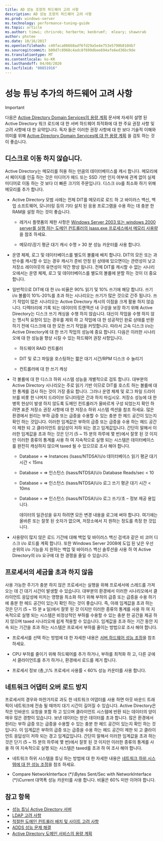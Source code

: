 ```yaml
---
title: AD 성능 조정의 하드웨어 고려 사항
description: AD 성능 조정의 하드웨어 고려 사항
ms.prod: windows-server
ms.technology: performance-tuning-guide
ms.topic: article
ms.author: timwi; chrisrob; herbertm; kenbrumf;  mleary; shawnrab
author: phstee
ms.date: 10/16/2017
ms.openlocfilehash: c40faca06668adf6fd29a5e4e753e5790b8104b7
ms.sourcegitcommit: b00d7c8968c4adc8f699dbee694afe6ed36bc9de
ms.translationtype: MT
ms.contentlocale: ko-KR
ms.lasthandoff: 04/08/2020
ms.locfileid: "80851916"
---
```

# <a name="hardware-considerations-in-adds-performance-tuning"></a>성능 튜닝 추가의 하드웨어 고려 사항 

>[!Important]
> 다음은 [Active Directory Domain Services의 용량 계획](https://go.microsoft.com/fwlink/?LinkId=324566) 문서에 자세히 설명 된 Active Directory 워크 로드에 대 한 서버 하드웨어 최적화에 대 한 주요 권장 사항 및 고려 사항에 대 한 요약입니다. 독자 들은 이러한 권장 사항에 대 한 보다 기술적 이해와 의미를 위해 [Active Directory Domain Services에 대 한 용량 계획](https://go.microsoft.com/fwlink/?LinkId=324566) 을 검토 하는 것이 좋습니다.

## <a name="avoid-going-to-disk"></a>디스크로 이동 하지 않습니다.

Active Directory는 메모리를 허용 하는 만큼의 데이터베이스를 캐시 합니다. 메모리에서 페이지를 인출 하는 것은 미디어가 헤드 또는 SSD 기반 인지 여부에 관계 없이 실제 미디어로 이동 하는 것 보다 더 빠른 크기의 주문입니다. 디스크 i/o를 최소화 하기 위해 메모리를 추가 합니다.

-   Active Directory 모범 사례는 전체 DIT를 메모리로 로드 하 고 바이러스 백신, 백업 소프트웨어, 모니터링 등의 기타 설치 된 응용 프로그램을 수용 하는 데 충분 한 RAM을 설정 하는 것이 좋습니다.

    -   레거시 플랫폼의 제한 사항은 [Windows Server 2003 또는 windows 2000 server를 실행 하는 도메인 컨트롤러의 lsass.exe 프로세스에서 메모리 사용량](https://support.microsoft.com/kb/308356)을 참조 하세요.

    -   메모리\\장기 평균 대기 캐시 수명 &gt; 30 분 성능 카운터를 사용 합니다.

-   운영 체제, 로그 및 데이터베이스를 별도의 볼륨에 배치 합니다. DIT의 모든 또는 과반수를 캐시할 수 있는 경우 캐시가 준비 안정 된 상태에 있으면이는 관련성이 낮고 저장소 레이아웃의 유연성이 약간 향상 됩니다. 전체 DIT를 캐시할 수 없는 시나리오에서는 운영 체제, 로그 및 데이터베이스를 별도의 볼륨에 분할 하는 것이 더 중요 합니다.

-   일반적으로 DIT에 대 한 i/o 비율은 90% 읽기 및 10% 쓰기에 해당 합니다. 쓰기 i/o 볼륨이 10%-20%를 초과 하는 시나리오는 쓰기가 많은 것으로 간주 됩니다. 쓰기 작업이 많은 시나리오는 Active Directory 캐시의 이점을 크게 활용 하지 않습니다. 디렉터리에 기록 되는 데이터의 트랜잭션 내 구성을 보장 하기 위해 Active Directory는 디스크 쓰기 캐싱을 수행 하지 않습니다. 대신이 작업을 수행 하지 않는 명시적 요청이 있는 경우를 제외 하 고 작업에 대 한 성공적인 완료 상태를 반환 하기 전에 디스크에 대 한 모든 쓰기 작업을 커밋합니다. 따라서 고속 디스크 i/o는 Active Directory에 대 한 쓰기 작업의 성능에 중요 합니다. 다음은 이러한 시나리오에 대 한 성능을 향상 시킬 수 있는 하드웨어 권장 사항입니다.

    -   하드웨어 RAID 컨트롤러

    -   DIT 및 로그 파일을 호스팅하는 짧은 대기 시간/RPM 디스크 수 늘리기

    -   컨트롤러에 대 한 쓰기 캐싱

-   각 볼륨에 대 한 디스크 하위 시스템 성능을 개별적으로 검토 합니다. 대부분의 Active Directory 시나리오는 주로 읽기 기반 이므로 DIT를 호스트 하는 볼륨에 대 한 통계를 검사 하는 것이 가장 중요 합니다. 그러나 운영 체제 및 로그 파일 드라이브를 비롯 한 나머지 드라이브 모니터링은 간과 하지 마십시오. 저장소 성능에 대 한 병목 현상이 발생 하지 않도록 도메인 컨트롤러가 올바르게 구성 되었는지 확인 하려면 표준 저장소 권장 사항에 대 한 저장소 하위 시스템 섹션을 참조 하세요. 많은 환경에서 원리는 부하 급증 또는 급증을 수용할 수 있는 충분 한 헤드 공간이 있는지 확인 하는 것입니다. 이러한 임계값은 부하의 급증 또는 급증을 수용 하는 헤드 공간이 제한 되 고 클라이언트 응답성이 저하 되는 경고 임계값입니다. 간단히 말해서 이러한 임계값을 초과 하는 것은 단기 (5 ~ 15 분의 하루에 몇 번)에서 잘못 된 것 이지만 이러한 종류의 통계를 사용 하 여 지속적으로 실행 되는 시스템은 데이터베이스를 완전히 캐싱하지 않으며 taxed 될 수 있으므로 조사 해야 합니다.

    -   Database = =&gt; Instances (lsass/NTDSA)\\i/o 데이터베이스 읽기 평균 대기 시간 &lt; 15ms

    -   Database = =&gt; 인스턴스 (lsass/NTDSA)\\i/o Database Reads/sec &lt; 10

    -   Database = =&gt; 인스턴스 (lsass/NTDSA)\\i/o 로그 쓰기 평균 대기 시간 &lt; 10ms

    -   Database = =&gt; 인스턴스 (lsass/NTDSA)\\i/o 로그 쓰기/초 – 정보 제공 용입니다.

        데이터의 일관성을 유지 하려면 모든 변경 내용을 로그에 써야 합니다. 여기에는 올바른 또는 잘못 된 숫자가 없으며, 저장소에서 지 원하는 정도를 측정 한 것입니다.

-   사용량이 많지 않은 로드 기간에 대해 백업 및 바이러스 백신 검색과 같은 비 코어 디스크 i/o 로드를 계획 합니다. 또한 Windows Server 2008에 도입 된 낮은 우선 순위의 i/o 기능을 지 원하는 백업 및 바이러스 백신 솔루션을 사용 하 여 Active Directory의 i/o 요구에 대 한 경쟁을 줄일 수 있습니다.

## <a name="dont-over-tax-the-processors"></a>프로세서의 세금을 초과 하지 않음

사용 가능한 주기가 충분 하지 않은 프로세서는 실행을 위해 프로세서에 스레드를 가져오는 데 긴 대기 시간이 발생할 수 있습니다. 대부분의 환경에서 이러한 시나리오에서 클라이언트 응답성에 미치는 영향을 최소화 하기 위해 부하의 급증 또는 급증을 수용 하기에 충분 한 헤드 공간이 있는지 확인 하는 것이 좋습니다. 즉, 아래 임계값을 초과 하는 것은 단기 (5 ~ 15 분 a 일)에서 잘못 된 것 이지만 이러한 종류의 통계를 사용 하 여 지속적으로 실행 되는 시스템은 비정상적인 부하를 수용할 수 있는 충분 한 공간을 제공 하지 않으며 taxed 시나리오에 쉽게 적용할 수 있습니다. 임계값을 초과 하는 기간 동안 지속 되는 기간을 초과 하는 시스템은 프로세서 부하를 줄이는 방법으로 조사 해야 합니다.

-   프로세서를 선택 하는 방법에 대 한 자세한 내용은 [서버 하드웨어 성능 조정](../../hardware/index.md)을 참조 하세요.

-   CPU 부하를 줄이기 위해 하드웨어를 추가 하거나, 부하를 최적화 하 고, 다른 곳에서 클라이언트를 추가 하거나, 환경에서 로드를 제거 합니다.

-   프로세서 정보 (총\_)\\% 프로세서 사용률 &lt; 60% 성능 카운터를 사용 합니다.

## <a name="avoid-overloading-the-network-adapter"></a>네트워크 어댑터 오버 로드 방지

프로세서의 경우와 마찬가지로 과도 한 네트워크 어댑터를 사용 하면 아웃 바운드 트래픽이 네트워크에 전송 될 때까지 대기 시간이 길어질 수 있습니다. Active Directory은 작은 인바운드 요청을 포함 하 고 있으며 클라이언트 시스템에 반환 되는 데이터의 양이 매우 많은 경향이 있습니다. 보낸 데이터는 받은 데이터를 초과 합니다. 많은 환경에서 원리는 부하 급증 또는 급증을 수용할 수 있는 충분 한 헤드 공간이 있는지 확인 하는 것입니다. 이 임계값은 부하의 급증 또는 급증을 수용 하는 헤드 공간이 제한 되 고 클라이언트 응답성이 저하 되는 경고 임계값입니다. 간단히 말해서 이러한 임계값을 초과 하는 것은 단기 (5 ~ 15 분의 하루에 몇 번)에서 잘못 된 것 이지만 이러한 종류의 통계를 사용 하 여 지속적으로 실행 되는 시스템은 taxed를 초과 하 여 조사 해야 합니다.

-   네트워크 하위 시스템을 튜닝 하는 방법에 대 한 자세한 내용은 [네트워크 하위 시스템에 대 한 성능 조정](../../../../networking/technologies/network-subsystem/net-sub-performance-top.md)을 참조 하세요.

-   Compare NetworkInterface (\*)\\Bytes Sent/Sec with NetworkInterface (\*)\\Current 대역폭 성능 카운터를 사용 합니다. 비율은 60% 미만 이어야 합니다.

## <a name="see-also"></a>참고 항목
- [성능 튜닝 Active Directory 서버](index.md)
- [LDAP 고려 사항](ldap-considerations.md)
- [적절한 도메인 컨트롤러 배치 및 사이트 고려 사항](site-definition-considerations.md)
- [ADDS 성능 문제 해결](troubleshoot.md) 
- [Active Directory 도메인 서비스의 용량 계획](https://go.microsoft.com/fwlink/?LinkId=324566)